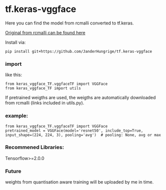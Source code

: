 # tf.keras-vggface

Here you can find the model from rcmalli converted to tf.keras. 

[Original from rcmalli can be found here](https://github.com/rcmalli/keras-vggface)

Install via:

`pip install git+https://github.com/JanderHungrige/tf.keras-vggface`


### import
like this:
```
from keras_vggface_TF.vggfaceTF import VGGFace
from keras_vggface_TF import utils
```

If pretrained weigths are used, the weigths are automatically downloaded from rcmalli (links included in utils.py). 

### example:
```
from keras_vggface_TF.vggfaceTF import VGGFace
pretrained_model = VGGFace(model='resnet50', include_top=True, input_shape=(224, 224, 3), pooling='avg')  # pooling: None, avg or max
```
### Recommened Libraries: 

Tensorflow>=2.0.0

### Future
weights from quantisation aware training will be uploaded by me in time.
